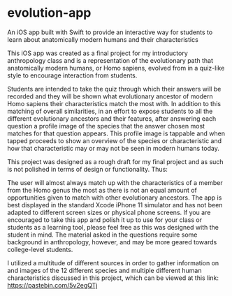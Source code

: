# evolution-app
An iOS app built with Swift to provide an interactive way for students to learn about anatomically modern humans and their characteristics

This iOS app was created as a final project for my introductory anthropology class and is a representation of the evolutionary path that anatomically modern humans, or Homo sapiens, evolved from in a quiz-like style to encourage interaction from students.

Students are intended to take the quiz through which their answers will be recorded and they will be shown what evolutionary ancestor of modern Homo sapiens their characteristics match the most with. In addition to this matching of overall similarities, in an effort to expose students to all the different evolutionary ancestors and their features, after answering each question a profile image of the species that the answer chosen most matches for that question appears. This profile image is tappable and when tapped proceeds to show an overview of the species or characteristic and how that characteristic may or may not be seen in modern humans today.

This project was designed as a rough draft for my final project and as such is not polished in terms of design or functionality. Thus:

The user will almost always match up with the characteristics of a member from the Homo genus the most as there is not an equal amount of opportunities given to match with other evolutionary ancestors.
The app is best displayed in the standard Xcode iPhone 11 simulator and has not been adapted to different screen sizes or physical phone screens.
If you are encouraged to take this app and polish it up to use for your class or students as a learning tool, please feel free as this was designed with the student in mind. The material asked in the questions require some background in anthropology, however, and may be more geared towards college-level students.

I utilized a multitude of different sources in order to gather information on and images of the 12 different species and multiple different human characteristics discussed in this project, which can be viewed at this link: https://pastebin.com/5v2egQTj
